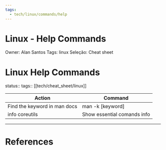 ```yaml
---
tags:
  - tech/linux/commands/help
---
```



# Linux - Help Commands

Owner: Alan Santos
Tags: linux
Seleção: Cheat sheet

# Linux Help Commands

status:: tags:: [[tech/cheat_sheet/linux]]

| Action                       | Command                     |
| ---------------------------- | --------------------------- |
| Find the keyword in man docs | man -k [keyword]            |
| info coreutils               | Show essential comands info |

---

# References